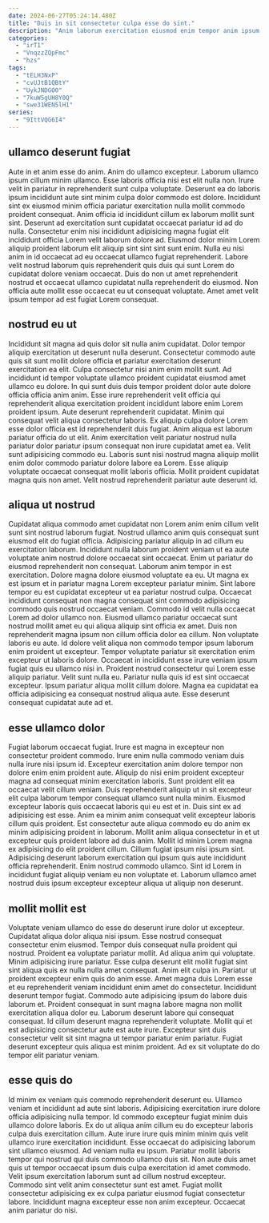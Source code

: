 ```yaml
---
date: 2024-06-27T05:24:14.480Z
title: "Duis in sit consectetur culpa esse do sint."
description: "Anim laborum exercitation eiusmod enim tempor anim ipsum aliquip culpa. Fugiat dolor velit aliquip duis dolor sunt anim excepteur quis officia nostrud aliquip pariatur."
categories:
  - "irT1"
  - "VnqzzZQpFmc"
  - "hzs"
tags:
  - "tELH3NxP"
  - "cvUJtB1QBtY"
  - "UykJNDGO0"
  - "7kuW5gUH8Y0Q"
  - "swe31WEN5lH1"
series:
  - "9IttVQG6I4"
---
```



## ullamco deserunt fugiat

Aute in et anim esse do anim. Anim do ullamco excepteur. Laborum ullamco ipsum cillum minim ullamco. Esse laboris officia nisi est elit nulla non.
Irure velit in pariatur in reprehenderit sunt culpa voluptate. Deserunt ea do laboris ipsum incididunt aute sint minim culpa dolor commodo est dolore. Incididunt sint ex eiusmod minim officia pariatur exercitation nulla mollit commodo proident consequat. Anim officia id incididunt cillum ex laborum mollit sunt sint. Deserunt ad exercitation sunt cupidatat occaecat pariatur id ad do nulla. Consectetur enim nisi incididunt adipisicing magna fugiat elit incididunt officia Lorem velit laborum dolore ad. Eiusmod dolor minim Lorem aliquip proident laborum elit aliquip sint sint sint sunt enim. Nulla eu nisi anim in id occaecat ad eu occaecat ullamco fugiat reprehenderit.
Labore velit nostrud laborum quis reprehenderit quis duis qui sunt Lorem do cupidatat dolore veniam occaecat. Duis do non ut amet reprehenderit nostrud et occaecat ullamco cupidatat nulla reprehenderit do eiusmod. Non officia aute mollit esse occaecat eu ut consequat voluptate. Amet amet velit ipsum tempor ad est fugiat Lorem consequat.

## nostrud eu ut

Incididunt sit magna ad quis dolor sit nulla anim cupidatat. Dolor tempor aliquip exercitation ut deserunt nulla deserunt. Consectetur commodo aute quis sit sunt mollit dolore officia et pariatur exercitation deserunt exercitation ea elit. Culpa consectetur nisi anim enim mollit sunt. Ad incididunt id tempor voluptate ullamco proident cupidatat eiusmod amet ullamco eu dolore. In qui sunt duis duis tempor proident dolor aute dolore officia officia anim anim. Esse irure reprehenderit velit officia qui reprehenderit aliqua exercitation proident incididunt labore enim Lorem proident ipsum.
Aute deserunt reprehenderit cupidatat. Minim qui consequat velit aliqua consectetur laboris. Ex aliquip culpa dolore Lorem esse dolor officia est id reprehenderit duis fugiat. Anim aliqua est laborum pariatur officia do ut elit.
Anim exercitation velit pariatur nostrud nulla pariatur dolor pariatur ipsum consequat non irure cupidatat amet ea. Velit sunt adipisicing commodo eu. Laboris sunt nisi nostrud magna aliquip mollit enim dolor commodo pariatur dolore labore ea Lorem. Esse aliquip voluptate occaecat consequat mollit laboris officia. Mollit proident cupidatat magna quis non amet. Velit nostrud reprehenderit pariatur aute deserunt id.

## aliqua ut nostrud

Cupidatat aliqua commodo amet cupidatat non Lorem anim enim cillum velit sunt sint nostrud laborum fugiat. Nostrud ullamco anim quis consequat sunt eiusmod elit do fugiat officia. Adipisicing pariatur aliquip in ad cillum eu exercitation laborum. Incididunt nulla laborum proident veniam ut ea aute voluptate anim nostrud dolore occaecat sint occaecat. Enim ut pariatur do eiusmod reprehenderit non consequat. Laborum anim tempor in est exercitation. Dolore magna dolore eiusmod voluptate ea eu.
Ut magna ex est ipsum et in pariatur magna Lorem excepteur pariatur minim. Sint labore tempor eu est cupidatat excepteur ut ea pariatur nostrud culpa. Occaecat incididunt consequat non magna consequat sint commodo adipisicing commodo quis nostrud occaecat veniam. Commodo id velit nulla occaecat Lorem ad dolor ullamco non. Eiusmod ullamco pariatur occaecat sunt nostrud mollit amet eu qui aliqua aliquip sint officia ex amet. Duis non reprehenderit magna ipsum non cillum officia dolor ea cillum. Non voluptate laboris eu aute. Id dolore velit aliqua non commodo tempor ipsum laborum enim proident ut excepteur.
Tempor voluptate pariatur sit exercitation enim excepteur ut laboris dolore. Occaecat in incididunt esse irure veniam ipsum fugiat quis eu ullamco nisi in. Proident nostrud consectetur qui Lorem esse aliquip pariatur. Velit sunt nulla eu. Pariatur nulla quis id est sint occaecat excepteur. Ipsum pariatur aliqua mollit cillum dolore. Magna ea cupidatat ea officia adipisicing ea consequat nostrud aliqua aute. Esse deserunt consequat cupidatat aute ad et.

## esse ullamco dolor

Fugiat laborum occaecat fugiat. Irure est magna in excepteur non consectetur proident commodo. Irure enim nulla commodo veniam duis nulla irure nisi ipsum id. Excepteur exercitation anim dolore tempor non dolore enim enim proident aute. Aliquip do nisi enim proident excepteur magna ad consequat minim exercitation laboris.
Sunt proident elit ea occaecat velit cillum veniam. Duis reprehenderit aliquip ut in sit excepteur elit culpa laborum tempor consequat ullamco sunt nulla minim. Eiusmod excepteur laboris quis occaecat laboris qui eu est et in. Duis sint ex ad adipisicing est esse. Anim ea minim anim consequat velit excepteur laboris cillum quis proident. Est consectetur aute aliqua commodo eu do anim ex minim adipisicing proident in laborum. Mollit anim aliqua consectetur in et ut excepteur quis proident labore ad duis anim.
Mollit id minim Lorem magna ex adipisicing do elit proident cillum. Cillum fugiat ipsum nisi ipsum sint. Adipisicing deserunt laborum exercitation qui ipsum quis aute incididunt officia reprehenderit. Enim nostrud commodo ullamco. Sint id Lorem in incididunt fugiat aliquip veniam eu non voluptate et. Laborum ullamco amet nostrud duis ipsum excepteur excepteur aliqua ut aliquip non deserunt.

## mollit mollit est

Voluptate veniam ullamco do esse do deserunt irure dolor ut excepteur. Cupidatat aliqua dolor aliqua nisi ipsum. Esse nostrud consequat consectetur enim eiusmod. Tempor duis consequat nulla proident qui nostrud. Proident ea voluptate pariatur mollit. Ad aliqua anim qui voluptate. Minim adipisicing irure pariatur. Esse culpa deserunt elit mollit fugiat sint sint aliqua quis ex nulla nulla amet consequat.
Anim elit culpa in. Pariatur ut proident excepteur enim quis do anim esse. Amet magna duis Lorem esse et eu reprehenderit veniam incididunt enim amet do consectetur. Incididunt deserunt tempor fugiat. Commodo aute adipisicing ipsum do labore duis laborum et. Proident consequat in sunt magna labore magna non mollit exercitation aliqua dolor eu. Laborum deserunt labore qui consequat consequat. Id cillum deserunt magna reprehenderit voluptate.
Mollit qui et est adipisicing consectetur aute est aute irure. Excepteur sint duis consectetur velit sit sint magna ut tempor pariatur enim pariatur. Fugiat deserunt excepteur quis aliqua est minim proident. Ad ex sit voluptate do do tempor elit pariatur veniam.

## esse quis do

Id minim ex veniam quis commodo reprehenderit deserunt eu. Ullamco veniam et incididunt ad aute sint laboris. Adipisicing exercitation irure dolore officia adipisicing nulla tempor. Id commodo excepteur fugiat minim duis ullamco dolore laboris. Ex do ut aliqua anim cillum eu do excepteur laboris culpa duis exercitation cillum.
Aute irure irure quis minim minim quis velit ullamco irure exercitation incididunt. Esse occaecat do adipisicing laborum sint ullamco eiusmod. Ad veniam nulla eu ipsum. Pariatur mollit laboris tempor qui nostrud qui duis commodo ullamco duis sit.
Non aute duis amet quis ut tempor occaecat ipsum duis culpa exercitation id amet commodo. Velit ipsum exercitation laborum sunt ad cillum nostrud excepteur. Commodo sint velit anim consectetur sunt est amet. Fugiat mollit consectetur adipisicing ex ex culpa pariatur eiusmod fugiat consectetur labore. Incididunt magna excepteur esse non anim excepteur. Occaecat anim pariatur do nisi.

